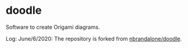 # doodle
Software to create Origami diagrams.

Log:
June/6/2020: The repository is forked from [nbrandalone/doodle](https://github.com/nbrandaleone/doodle).
